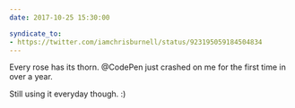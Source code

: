 ```yaml
---
date: 2017-10-25 15:30:00

syndicate_to:
- https://twitter.com/iamchrisburnell/status/923195059184504834
---
```


Every rose has its thorn. @CodePen just crashed on me for the first time in over a year.

Still using it everyday though. :)
